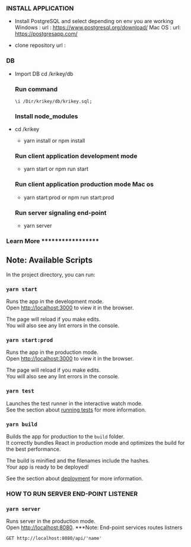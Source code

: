 ### INSTALL APPLICATION
 - Install PostgreSQL and select depending on env you are working
    Windows :
        url : https://www.postgresql.org/download/
    Mac OS :
        url: https://postgresapp.com/


 - clone repository
    url :

  ### DB
  - Import DB
    cd /krikey/db
    ### Run command
        \i /Dir/krikey/db/krikey.sql;   
          
    ### Install node_modules
 - cd /krikey
    - yarn install or npm install

   ### Run client application development mode
    - yarn start  or npm run start  
   ### Run client application production mode Mac os
    - yarn start:prod or npm run start:prod
   ### Run server signaling end-point 
    - yarn server



### Learn More *****************

## Note: Available Scripts

In the project directory, you can run:

### `yarn start`

Runs the app in the development mode.<br />
Open [http://localhost:3000](http://localhost:3000) to view it in the browser.

The page will reload if you make edits.<br />
You will also see any lint errors in the console.

### `yarn start:prod`

Runs the app in the production mode.<br />
Open [http://localhost:3000](http://localhost:3000) to view it in the browser.

The page will reload if you make edits.<br />
You will also see any lint errors in the console.

### `yarn test`

Launches the test runner in the interactive watch mode.<br />
See the section about [running tests](https://facebook.github.io/create-react-app/docs/running-tests) for more information.

### `yarn build`

Builds the app for production to the `build` folder.<br />
It correctly bundles React in production mode and optimizes the build for the best performance.

The build is minified and the filenames include the hashes.<br />
Your app is ready to be deployed!

See the section about [deployment](https://facebook.github.io/create-react-app/docs/deployment) for more information.

### HOW TO RUN SERVER END-POINT LISTENER 

### `yarn server`
Runs server in the production mode.<br />
Open [http://localhost:8080](http://localhost:8080).
***Note:
    End-point services routes listners

    GET http://localhost:8080/api/'name'







